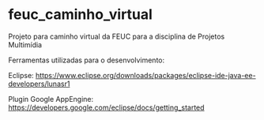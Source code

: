 feuc_caminho_virtual
====================

Projeto para caminho virtual da FEUC para a disciplina de Projetos Multimídia

Ferramentas utilizadas para o desenvolvimento:

Eclipse:
https://www.eclipse.org/downloads/packages/eclipse-ide-java-ee-developers/lunasr1

Plugin Google AppEngine:
https://developers.google.com/eclipse/docs/getting_started



